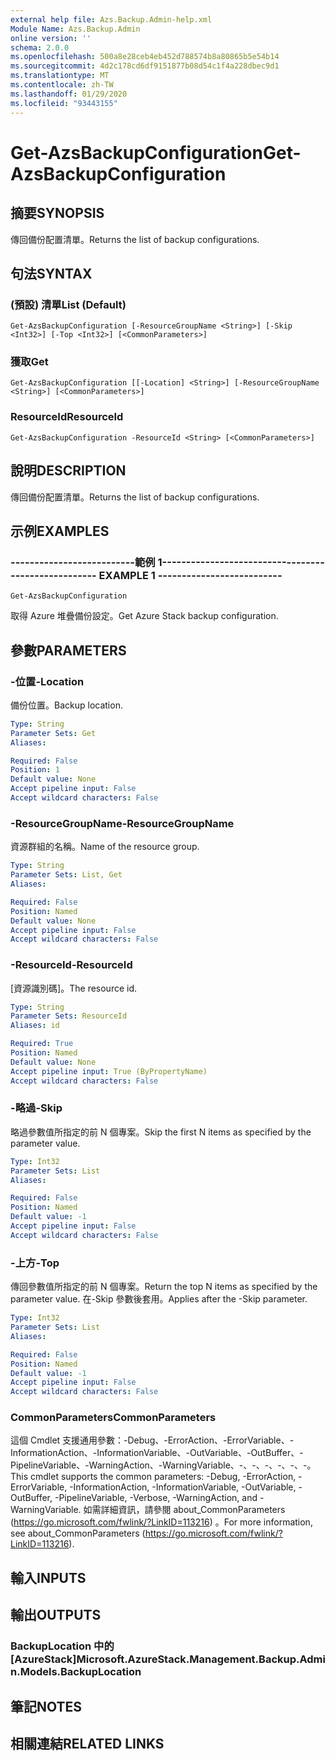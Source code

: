 ```yaml
---
external help file: Azs.Backup.Admin-help.xml
Module Name: Azs.Backup.Admin
online version: ''
schema: 2.0.0
ms.openlocfilehash: 500a8e28ceb4eb452d788574b8a80865b5e54b14
ms.sourcegitcommit: 4d2c178cd6df9151877b08d54c1f4a228dbec9d1
ms.translationtype: MT
ms.contentlocale: zh-TW
ms.lasthandoff: 01/29/2020
ms.locfileid: "93443155"
---
```

# <span data-ttu-id="81400-101">Get-AzsBackupConfiguration</span><span class="sxs-lookup"><span data-stu-id="81400-101">Get-AzsBackupConfiguration</span></span>

## <span data-ttu-id="81400-102">摘要</span><span class="sxs-lookup"><span data-stu-id="81400-102">SYNOPSIS</span></span>
<span data-ttu-id="81400-103">傳回備份配置清單。</span><span class="sxs-lookup"><span data-stu-id="81400-103">Returns the list of backup configurations.</span></span>

## <span data-ttu-id="81400-104">句法</span><span class="sxs-lookup"><span data-stu-id="81400-104">SYNTAX</span></span>

### <span data-ttu-id="81400-105"> (預設) 清單</span><span class="sxs-lookup"><span data-stu-id="81400-105">List (Default)</span></span>
```
Get-AzsBackupConfiguration [-ResourceGroupName <String>] [-Skip <Int32>] [-Top <Int32>] [<CommonParameters>]
```

### <span data-ttu-id="81400-106">獲取</span><span class="sxs-lookup"><span data-stu-id="81400-106">Get</span></span>
```
Get-AzsBackupConfiguration [[-Location] <String>] [-ResourceGroupName <String>] [<CommonParameters>]
```

### <span data-ttu-id="81400-107">ResourceId</span><span class="sxs-lookup"><span data-stu-id="81400-107">ResourceId</span></span>
```
Get-AzsBackupConfiguration -ResourceId <String> [<CommonParameters>]
```

## <span data-ttu-id="81400-108">說明</span><span class="sxs-lookup"><span data-stu-id="81400-108">DESCRIPTION</span></span>
<span data-ttu-id="81400-109">傳回備份配置清單。</span><span class="sxs-lookup"><span data-stu-id="81400-109">Returns the list of backup configurations.</span></span>

## <span data-ttu-id="81400-110">示例</span><span class="sxs-lookup"><span data-stu-id="81400-110">EXAMPLES</span></span>

### <span data-ttu-id="81400-111">--------------------------範例 1--------------------------</span><span class="sxs-lookup"><span data-stu-id="81400-111">-------------------------- EXAMPLE 1 --------------------------</span></span>
```
Get-AzsBackupConfiguration
```

<span data-ttu-id="81400-112">取得 Azure 堆疊備份設定。</span><span class="sxs-lookup"><span data-stu-id="81400-112">Get Azure Stack backup configuration.</span></span>

## <span data-ttu-id="81400-113">參數</span><span class="sxs-lookup"><span data-stu-id="81400-113">PARAMETERS</span></span>

### <span data-ttu-id="81400-114">-位置</span><span class="sxs-lookup"><span data-stu-id="81400-114">-Location</span></span>
<span data-ttu-id="81400-115">備份位置。</span><span class="sxs-lookup"><span data-stu-id="81400-115">Backup location.</span></span>

```yaml
Type: String
Parameter Sets: Get
Aliases: 

Required: False
Position: 1
Default value: None
Accept pipeline input: False
Accept wildcard characters: False
```

### <span data-ttu-id="81400-116">-ResourceGroupName</span><span class="sxs-lookup"><span data-stu-id="81400-116">-ResourceGroupName</span></span>
<span data-ttu-id="81400-117">資源群組的名稱。</span><span class="sxs-lookup"><span data-stu-id="81400-117">Name of the resource group.</span></span>

```yaml
Type: String
Parameter Sets: List, Get
Aliases: 

Required: False
Position: Named
Default value: None
Accept pipeline input: False
Accept wildcard characters: False
```

### <span data-ttu-id="81400-118">-ResourceId</span><span class="sxs-lookup"><span data-stu-id="81400-118">-ResourceId</span></span>
<span data-ttu-id="81400-119">[資源識別碼]。</span><span class="sxs-lookup"><span data-stu-id="81400-119">The resource id.</span></span>

```yaml
Type: String
Parameter Sets: ResourceId
Aliases: id

Required: True
Position: Named
Default value: None
Accept pipeline input: True (ByPropertyName)
Accept wildcard characters: False
```

### <span data-ttu-id="81400-120">-略過</span><span class="sxs-lookup"><span data-stu-id="81400-120">-Skip</span></span>
<span data-ttu-id="81400-121">略過參數值所指定的前 N 個專案。</span><span class="sxs-lookup"><span data-stu-id="81400-121">Skip the first N items as specified by the parameter value.</span></span>

```yaml
Type: Int32
Parameter Sets: List
Aliases: 

Required: False
Position: Named
Default value: -1
Accept pipeline input: False
Accept wildcard characters: False
```

### <span data-ttu-id="81400-122">-上方</span><span class="sxs-lookup"><span data-stu-id="81400-122">-Top</span></span>
<span data-ttu-id="81400-123">傳回參數值所指定的前 N 個專案。</span><span class="sxs-lookup"><span data-stu-id="81400-123">Return the top N items as specified by the parameter value.</span></span>
<span data-ttu-id="81400-124">在-Skip 參數後套用。</span><span class="sxs-lookup"><span data-stu-id="81400-124">Applies after the -Skip parameter.</span></span>

```yaml
Type: Int32
Parameter Sets: List
Aliases: 

Required: False
Position: Named
Default value: -1
Accept pipeline input: False
Accept wildcard characters: False
```

### <span data-ttu-id="81400-125">CommonParameters</span><span class="sxs-lookup"><span data-stu-id="81400-125">CommonParameters</span></span>
<span data-ttu-id="81400-126">這個 Cmdlet 支援通用參數：-Debug、-ErrorAction、-ErrorVariable、-InformationAction、-InformationVariable、-OutVariable、-OutBuffer、-PipelineVariable、-WarningAction、-WarningVariable、-、-、-、-、-、-。</span><span class="sxs-lookup"><span data-stu-id="81400-126">This cmdlet supports the common parameters: -Debug, -ErrorAction, -ErrorVariable, -InformationAction, -InformationVariable, -OutVariable, -OutBuffer, -PipelineVariable, -Verbose, -WarningAction, and -WarningVariable.</span></span> <span data-ttu-id="81400-127">如需詳細資訊，請參閱 about_CommonParameters (https://go.microsoft.com/fwlink/?LinkID=113216) 。</span><span class="sxs-lookup"><span data-stu-id="81400-127">For more information, see about_CommonParameters (https://go.microsoft.com/fwlink/?LinkID=113216).</span></span>

## <span data-ttu-id="81400-128">輸入</span><span class="sxs-lookup"><span data-stu-id="81400-128">INPUTS</span></span>

## <span data-ttu-id="81400-129">輸出</span><span class="sxs-lookup"><span data-stu-id="81400-129">OUTPUTS</span></span>

### <span data-ttu-id="81400-130">BackupLocation 中的 [AzureStack]</span><span class="sxs-lookup"><span data-stu-id="81400-130">Microsoft.AzureStack.Management.Backup.Admin.Models.BackupLocation</span></span>

## <span data-ttu-id="81400-131">筆記</span><span class="sxs-lookup"><span data-stu-id="81400-131">NOTES</span></span>

## <span data-ttu-id="81400-132">相關連結</span><span class="sxs-lookup"><span data-stu-id="81400-132">RELATED LINKS</span></span>

